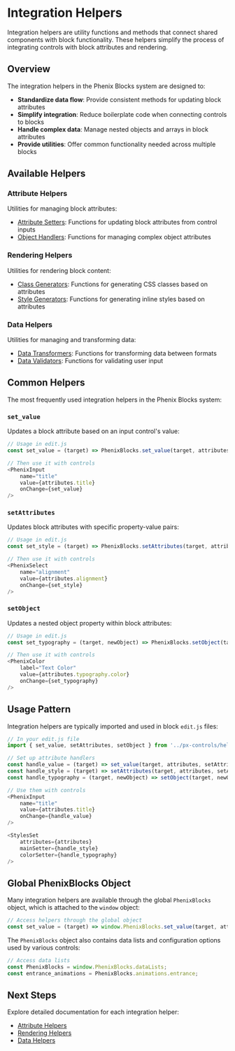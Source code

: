 # Integration Helpers

Integration helpers are utility functions and methods that connect shared components with block functionality. These helpers simplify the process of integrating controls with block attributes and rendering.

## Overview

The integration helpers in the Phenix Blocks system are designed to:

- **Standardize data flow**: Provide consistent methods for updating block attributes
- **Simplify integration**: Reduce boilerplate code when connecting controls to blocks
- **Handle complex data**: Manage nested objects and arrays in block attributes
- **Provide utilities**: Offer common functionality needed across multiple blocks

## Available Helpers

### Attribute Helpers

Utilities for managing block attributes:

- [Attribute Setters](./attribute-setters.md): Functions for updating block attributes from control inputs
- [Object Handlers](./object-handlers.md): Functions for managing complex object attributes

### Rendering Helpers

Utilities for rendering block content:

- [Class Generators](./class-generators.md): Functions for generating CSS classes based on attributes
- [Style Generators](./style-generators.md): Functions for generating inline styles based on attributes

### Data Helpers

Utilities for managing and transforming data:

- [Data Transformers](./data-transformers.md): Functions for transforming data between formats
- [Data Validators](./data-validators.md): Functions for validating user input

## Common Helpers

The most frequently used integration helpers in the Phenix Blocks system:

### `set_value`

Updates a block attribute based on an input control's value:

```javascript
// Usage in edit.js
const set_value = (target) => PhenixBlocks.set_value(target, attributes, setAttributes);

// Then use it with controls
<PhenixInput
    name="title"
    value={attributes.title}
    onChange={set_value}
/>
```

### `setAttributes`

Updates block attributes with specific property-value pairs:

```javascript
// Usage in edit.js
const set_style = (target) => PhenixBlocks.setAttributes(target, attributes, setAttributes);

// Then use it with controls
<PhenixSelect
    name="alignment"
    value={attributes.alignment}
    onChange={set_style}
/>
```

### `setObject`

Updates a nested object property within block attributes:

```javascript
// Usage in edit.js
const set_typography = (target, newObject) => PhenixBlocks.setObject(target, newObject, attributes, setAttributes);

// Then use it with controls
<PhenixColor
    label="Text Color"
    value={attributes.typography.color}
    onChange={set_typography}
/>
```

## Usage Pattern

Integration helpers are typically imported and used in block `edit.js` files:

```javascript
// In your edit.js file
import { set_value, setAttributes, setObject } from '../px-controls/helpers';

// Set up attribute handlers
const handle_value = (target) => set_value(target, attributes, setAttributes);
const handle_style = (target) => setAttributes(target, attributes, setAttributes);
const handle_typography = (target, newObject) => setObject(target, newObject, attributes, setAttributes);

// Use them with controls
<PhenixInput
    name="title"
    value={attributes.title}
    onChange={handle_value}
/>

<StylesSet
    attributes={attributes}
    mainSetter={handle_style}
    colorSetter={handle_typography}
/>
```

## Global PhenixBlocks Object

Many integration helpers are available through the global `PhenixBlocks` object, which is attached to the `window` object:

```javascript
// Access helpers through the global object
const set_value = (target) => window.PhenixBlocks.set_value(target, attributes, setAttributes);
```

The `PhenixBlocks` object also contains data lists and configuration options used by various controls:

```javascript
// Access data lists
const PhenixBlocks = window.PhenixBlocks.dataLists;
const entrance_animations = PhenixBlocks.animations.entrance;
```

## Next Steps

Explore detailed documentation for each integration helper:

- [Attribute Helpers](./attribute-helpers.md)
- [Rendering Helpers](./rendering-helpers.md)
- [Data Helpers](./data-helpers.md)
